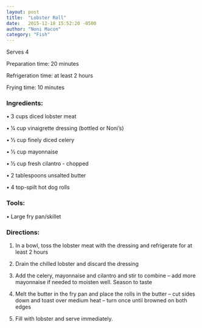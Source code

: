 ```yaml
---
layout: post
title:  "Lobster Roll"
date:   2015-12-18 15:52:20 -0500
author: "Noni Macon"
category: "Fish"
---
```

Serves 4

Preparation time: 20 minutes 

Refrigeration time: at least 2 hours 

Frying time: 10 minutes

### Ingredients:

• 3 cups diced lobster meat

• 1⁄4 cup vinaigrette dressing (bottled or Noni’s)

• 1⁄2 cup finely diced celery

• 1⁄2 cup mayonnaise

• 1⁄2 cup fresh cilantro - chopped

• 2 tablespoons unsalted butter

• 4 top-spilt hot dog rolls

### Tools:

• Large fry pan/skillet

### Directions:

1. In a bowl, toss the lobster meat with the dressing and refrigerate for at least 2 hours

2. Drain the chilled lobster and discard the dressing

3. Add the celery, mayonnaise and cilantro and stir to combine – add more mayonnaise if needed to moisten well. Season to taste

4. Melt the butter in the fry pan and place the rolls in the butter – cut sides down and toast over medium heat – turn once until browned on both edges

5. Fill with lobster and serve immediately.
